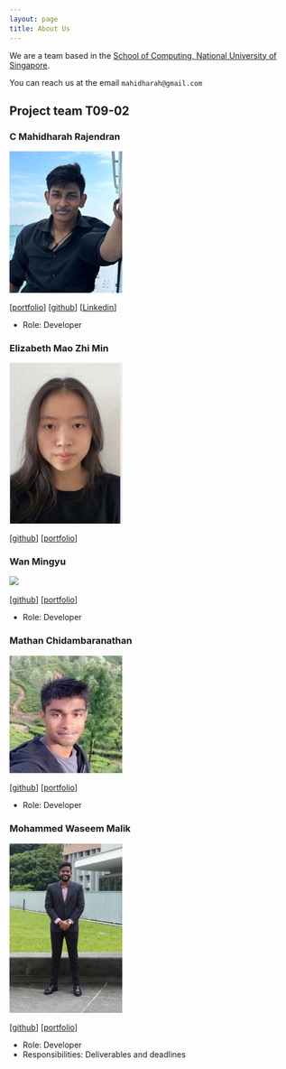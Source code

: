 ```yaml
---
layout: page
title: About Us
---
```

We are a team based in the [School of Computing, National University of Singapore](http://www.comp.nus.edu.sg).

You can reach us at the email `mahidharah@gmail.com`

## Project team T09-02

### C Mahidharah Rajendran

<img src="images/mahidharah.png" width="200px">

[[portfolio](team/mahidharah.md)]
[[github](https://github.com/Mahidharah)]
[[Linkedin](https://www.linkedin.com/in/mahidharah/)]

* Role: Developer

### Elizabeth Mao Zhi Min

<img src="images/emzm2023.png" width="200px">

[[github](http://github.com/emzm2023)]
[[portfolio](team/emzm2023.md)]

### Wan Mingyu

<img src="images/mingyu-wan.png" width="200px">

[[github](http://github.com/mingyu-wan)]
[[portfolio](team/mingyu-wan.md)]

* Role: Developer

### Mathan Chidambaranathan

<img src="images/ncmathan.png" width="200px">

[[github](http://github.com/ncmathan)]
[[portfolio](team/ncmathan.md)]

* Role: Developer

### Mohammed Waseem Malik

<img src="images/waseemingly.png" width="200px">

[[github](http://github.com/waseemingly)] [[portfolio](team/waseemingly.md)]

* Role: Developer
* Responsibilities: Deliverables and deadlines

